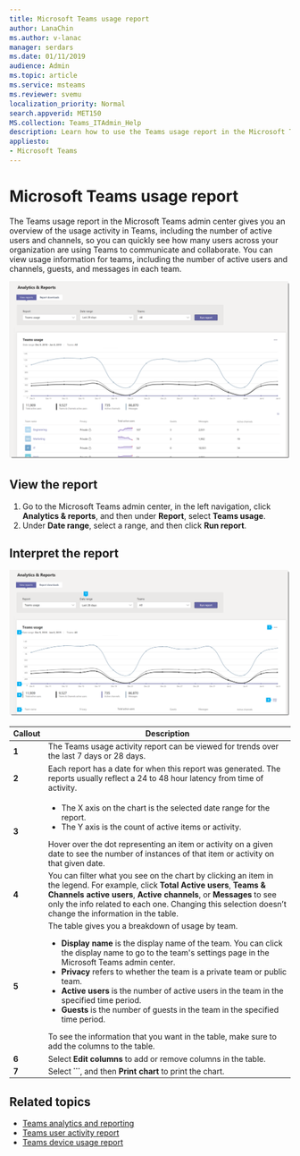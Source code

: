 ```yaml
---
title: Microsoft Teams usage report
author: LanaChin    
ms.author: v-lanac
manager: serdars
ms.date: 01/11/2019
audience: Admin
ms.topic: article
ms.service: msteams
ms.reviewer: svemu
localization_priority: Normal
search.appverid: MET150
MS.collection: Teams_ITAdmin_Help
description: Learn how to use the Teams usage report in the Microsoft Teams admin center to get an overview of Teams activity in your organization.
appliesto: 
- Microsoft Teams
---
```

# Microsoft Teams usage report

The Teams usage report in the Microsoft Teams admin center gives you an overview of the usage activity in Teams, including the number of active users and channels, so you can quickly see how many users across your organization are using Teams to communicate and collaborate. You can view usage information for  teams, including the number of active users and channels, guests, and messages in each team.

![Screen shot of the Teams usage report in the Microsoft Teams admin center](../media/teams-reports-teams-usage.png "Screen shot of the Teams usage report in the Microsoft Teams admin center")

## View the report

1. Go to the Microsoft Teams admin center, in the left navigation, click **Analytics & reports**, and then under **Report**, select **Teams usage**. 
2. Under **Date range**, select a range, and then click **Run report**.

## Interpret the report

![Screen shot of the Teams usage report in the Microsoft Teams admin center](../media/teams-reports-teams-usage-with-callouts.png "Screen shot of the Teams usage report in the Microsoft Teams admin center with numbered callouts")

|Callout |Description  |
|--------|-------------|
|**1**   |The Teams usage activity report can be viewed for trends over the last 7 days or 28 days. |
|**2**   |Each report has a date for when this report was generated. The reports usually reflect a 24 to 48 hour latency from time of activity. |
|**3**   |<ul><li>The X axis on the chart is the selected date range for the report.</li> <li> The Y axis is the count of active items or activity.</li> </ul>Hover over the dot representing an item or activity on a given date to see the number of instances of that item or activity on that given date.|
|**4**   |You can filter what you see on the chart by clicking an item in the legend. For example, click  **Total Active users**, **Teams & Channels active users**,  **Active channels**, or **Messages** to see only the info related to each one. Changing this selection doesn’t change the information in the table. |
|**5**   |The table gives you a breakdown of usage by team. <ul><li>**Display name** is the display name of the team. You can click the display name to go to the team's settings page in the Microsoft Teams admin center. </li> <li>**Privacy** refers to whether the team is a private team or public team.</li> <li>**Active users** is the number of active users in the team in the specified time period.</li><li>**Guests** is the number of guests in the team in the specified time period.</li> </li> </ul>To see the information that you want in the table, make sure to add the columns to the table. |
|**6**   |Select **Edit columns** to add or remove columns in the table. 
|**7**   |Select **˙˙˙**, and then **Print chart** to print the chart. |

## Related topics
- [Teams analytics and reporting](teams-reporting-reference.md)
- [Teams user activity report](user-activity-report.md)
- [Teams device usage report](device-usage-report.md)
